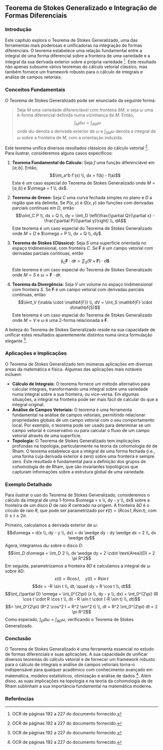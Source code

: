 ## Teorema de Stokes Generalizado e Integração de Formas Diferenciais

### Introdução
Este capítulo explora o Teorema de Stokes Generalizado, uma das ferramentas mais poderosas e unificadoras na integração de formas diferenciais. O teorema estabelece uma relação fundamental entre a integral de uma forma diferencial sobre a fronteira de uma variedade e a integral da sua derivada exterior sobre a própria variedade [^1]. Este resultado não apenas subsume vários teoremas do cálculo vetorial clássico, mas também fornece um framework robusto para o cálculo de integrais e análise de campos vetoriais.

### Conceitos Fundamentais

O Teorema de Stokes Generalizado pode ser enunciado da seguinte forma:

> Seja $M$ uma variedade diferenciável com fronteira $\partial M$, e seja $\omega$ uma $k$-forma diferencial definida numa vizinhança de $M$. Então,
> $$\int_M d\omega = \int_{\partial M} \omega$$
> onde $d\omega$ denota a derivada exterior de $\omega$ e $\int_{\partial M} \omega$ denota a integral de $\omega$ sobre a fronteira de $M$, com a orientação induzida.

Este teorema unifica diversos resultados clássicos do cálculo vetorial [^1]. Para ilustrar, consideremos alguns casos específicos:

1.  **Teorema Fundamental do Cálculo:** Seja $f$ uma função diferenciável em $[a, b]$. Então,
    $$\int_a^b f'(x) \\, dx = f(b) - f(a)$$
    Este é um caso especial do Teorema de Stokes Generalizado onde $M = [a, b]$ e $\omega = f \\, dx$.

2.  **Teorema de Green:** Seja $C$ uma curva fechada simples no plano e $D$ a região que ela delimita. Se $P(x, y)$ e $Q(x, y)$ são funções com derivadas parciais contínuas em $D$, então
    $$\oint_C P \\, dx + Q \\, dy = \iint_D \left(\frac{\partial Q}{\partial x} - \frac{\partial P}{\partial y}\right) \\, dA$$
    Este teorema é um caso especial do Teorema de Stokes Generalizado onde $M = D$ e $\omega = P \\, dx + Q \\, dy$.

3.  **Teorema de Stokes (Clássico):** Seja $S$ uma superfície orientada no espaço tridimensional, com fronteira $C$. Se $\mathbf{F}$ é um campo vetorial com derivadas parciais contínuas, então
    $$\oint_C \mathbf{F} \cdot d\mathbf{r} = \iint_S (\nabla \times \mathbf{F}) \cdot d\mathbf{S}$$
    Este teorema é um caso especial do Teorema de Stokes Generalizado onde $M = S$ e $\omega = \mathbf{F} \cdot d\mathbf{r}$.

4.  **Teorema da Divergência:** Seja $V$ um volume no espaço tridimensional com fronteira $S$. Se $\mathbf{F}$ é um campo vetorial com derivadas parciais contínuas, então
    $$\iiint_V (\nabla \cdot \mathbf{F}) \\, dV = \iint_S \mathbf{F} \cdot d\mathbf{S}$$
    Este teorema é um caso especial do Teorema de Stokes Generalizado onde $M = V$ e $\omega$ é uma 2-forma relacionada a $\mathbf{F}$.

A beleza do Teorema de Stokes Generalizado reside na sua capacidade de unificar estes resultados aparentemente distintos numa única formulação elegante [^1].

### Aplicações e Implicações

O Teorema de Stokes Generalizado tem inúmeras aplicações em diversas áreas da matemática e física. Algumas das aplicações mais notáveis incluem:

*   **Cálculo de Integrais:** O teorema fornece um método alternativo para calcular integrais, transformando uma integral sobre uma variedade numa integral sobre a sua fronteira, ou vice-versa. Em algumas situações, a integral na fronteira pode ser mais fácil de calcular do que a integral original.
*   **Análise de Campos Vetoriais:** O teorema é uma ferramenta fundamental na análise de campos vetoriais, permitindo relacionar propriedades globais de um campo vetorial com o seu comportamento local. Por exemplo, o teorema pode ser usado para determinar se um campo vetorial é conservativo ou para calcular o fluxo de um campo vetorial através de uma superfície.
*   **Topologia:** O Teorema de Stokes Generalizado tem implicações profundas na topologia, particularmente na teoria da cohomologia de de Rham. O teorema estabelece que a integral de uma forma fechada (i.e., uma forma cuja derivada exterior é zero) sobre uma fronteira é sempre zero. Este resultado é fundamental para a definição dos grupos de cohomologia de de Rham, que são invariantes topológicos que capturam informações sobre a estrutura global de uma variedade.

### Exemplo Detalhado
Para ilustrar o uso do Teorema de Stokes Generalizado, consideremos o cálculo da integral de uma 1-forma $\omega = x \\, dy - y \\, dx$ sobre a fronteira de um disco $D$ de raio $R$ centrado na origem. A fronteira $\partial D$ é o círculo de raio $R$, que pode ser parametrizado por $\mathbf{r}(t) = (R \cos t, R \sin t)$, com $0 \leq t \leq 2\pi$.

Primeiro, calculamos a derivada exterior de $\omega$:
$$d\omega = d(x \\, dy - y \\, dx) = dx \wedge dy - dy \wedge dx = 2 \\, dx \wedge dy$$
Agora, integramos $d\omega$ sobre o disco $D$:
$$\int_D d\omega = \int_D 2 \\, dx \wedge dy = 2 \cdot \text{Area}(D) = 2 \pi R^2$$
Em seguida, parametrizamos a fronteira $\partial D$ e calculamos a integral de $\omega$ sobre $\partial D$:
$$x(t) = R \cos t, \quad y(t) = R \sin t$$
$$dx = -R \sin t \\, dt, \quad dy = R \cos t \\, dt$$
$$\int_{\partial D} \omega = \int_0^{2\pi} (x \\, dy - y \\, dx) = \int_0^{2\pi} (R \cos t \cdot R \cos t \\, dt - R \sin t \cdot (-R \sin t) \\, dt)$$
$$= \int_0^{2\pi} (R^2 \cos^2 t + R^2 \sin^2 t) \\, dt = R^2 \int_0^{2\pi} dt = 2 \pi R^2$$
Como esperado, $\int_D d\omega = \int_{\partial D} \omega$, verificando o Teorema de Stokes Generalizado.

### Conclusão

O Teorema de Stokes Generalizado é uma ferramenta essencial no estudo de formas diferenciais e suas aplicações. A sua capacidade de unificar diversos teoremas do cálculo vetorial e de fornecer um framework robusto para o cálculo de integrais e análise de campos vetoriais torna-o indispensável para qualquer acadêmico com conhecimento avançado em matemática, modelos estatísticos, otimização e análise de dados [^1]. Além disso, as suas implicações na topologia e na teoria da cohomologia de de Rham sublinham a sua importância fundamental na matemática moderna.

### Referências
[^1]: OCR de páginas 192 a 227 do documento fornecido.

<!-- END -->